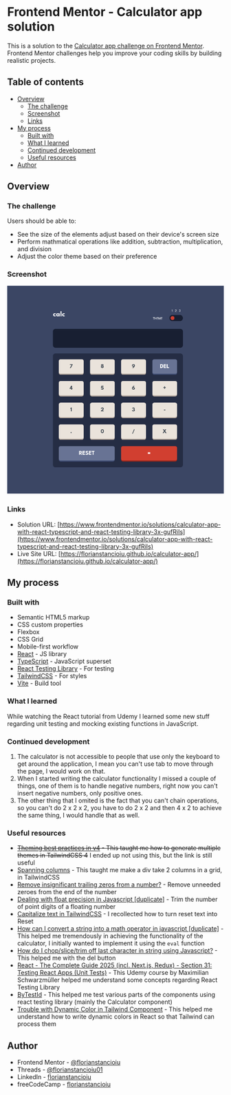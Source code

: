 # Frontend Mentor - Calculator app solution

This is a solution to the [Calculator app challenge on Frontend Mentor](https://www.frontendmentor.io/challenges/calculator-app-9lteq5N29). Frontend Mentor challenges help you improve your coding skills by building realistic projects.

## Table of contents

- [Overview](#overview)
  - [The challenge](#the-challenge)
  - [Screenshot](#screenshot)
  - [Links](#links)
- [My process](#my-process)
  - [Built with](#built-with)
  - [What I learned](#what-i-learned)
  - [Continued development](#continued-development)
  - [Useful resources](#useful-resources)
- [Author](#author)

## Overview

### The challenge

Users should be able to:

- See the size of the elements adjust based on their device's screen size
- Perform mathmatical operations like addition, subtraction, multiplication, and division
- Adjust the color theme based on their preference

### Screenshot

![](./screenshot.png)

### Links

- Solution URL: [https://www.frontendmentor.io/solutions/calculator-app-with-react-typescript-and-react-testing-library-3x-gufRiIs](https://www.frontendmentor.io/solutions/calculator-app-with-react-typescript-and-react-testing-library-3x-gufRiIs)
- Live Site URL: [https://florianstancioiu.github.io/calculator-app/](https://florianstancioiu.github.io/calculator-app/)

## My process

### Built with

- Semantic HTML5 markup
- CSS custom properties
- Flexbox
- CSS Grid
- Mobile-first workflow
- [React](https://reactjs.org/) - JS library
- [TypeScript](https://www.typescriptlang.org/) - JavaScript superset
- [React Testing Library](https://testing-library.com/docs/react-testing-library/intro/) - For testing
- [TailwindCSS](https://tailwindcss.com/) - For styles
- [Vite](https://vite.dev/) - Build tool

### What I learned

While watching the React tutorial from Udemy I learned some new stuff regarding unit testing and mocking existing functions in JavaScript.

### Continued development

1.  The calculator is not accessible to people that use only the keyboard to get around the application, I mean you can't use tab to move through the page, I would work on that.
2.  When I started writing the calculator functionality I missed a couple of things, one of them is to handle negative numbers, right now you can't insert negative numbers, only positive ones.
3.  The other thing that I omited is the fact that you can't chain operations, so you can't do 2 x 2 x 2, you have to do 2 x 2 and then 4 x 2 to achieve the same thing, I would handle that as well.

### Useful resources

- ~~[Theming best practices in v4](https://github.com/tailwindlabs/tailwindcss/discussions/18471) - This taught me how to generate multiple themes in TailwindCSS 4~~ I ended up not using this, but the link is still useful
- [Spanning columns](https://tailwindcss.com/docs/grid-column#spanning-columns) - This taught me make a div take 2 columns in a grid, in TailwindCSS
- [Remove insignificant trailing zeros from a number?](https://stackoverflow.com/a/3613112/12159189) - Remove unneeded zeroes from the end of the number
- [Dealing with float precision in Javascript [duplicate]](https://stackoverflow.com/a/11695730/12159189) - Trim the number of point digits of a floating number
- [Capitalize text in TailwindCSS](https://tailwindcss.com/docs/text-transform) - I recollected how to turn reset text into Reset
- [How can I convert a string into a math operator in javascript [duplicate]](https://stackoverflow.com/a/13077966/12159189) - This helped me tremendously in achieving the functionality of the calculator, I initially wanted to implement it using the `eval` function
- [How do I chop/slice/trim off last character in string using Javascript?](https://stackoverflow.com/a/953274/12159189) - This helped me with the del button
- [React - The Complete Guide 2025 (incl. Next.js, Redux) - Section 31: Testing React Apps (Unit Tests)](https://www.udemy.com/course/react-the-complete-guide-incl-redux) - This Udemy course by Maximilian Schwarzmüller helped me understand some concepts regarding React Testing Library
- [ByTestId](https://testing-library.com/docs/queries/bytestid/) - This helped me test various parts of the components using react testing library (mainly the Calculator component)
- [Trouble with Dynamic Color in Tailwind Component](https://stackoverflow.com/questions/76353036/trouble-with-dynamic-color-in-tailwind-component) - This helped me understand how to write dynamic colors in React so that Tailwind can process them

## Author

- Frontend Mentor - [@florianstancioiu](https://www.frontendmentor.io/profile/florianstancioiu)
- Threads - [@florianstancioiu01](https://www.threads.com/@florianstancioiu01)
- LinkedIn - [florianstancioiu](https://www.linkedin.com/in/florian-stancioiu-765661349/)
- freeCodeCamp - [florianstancioiu](https://www.freecodecamp.org/florianstancioiu)
